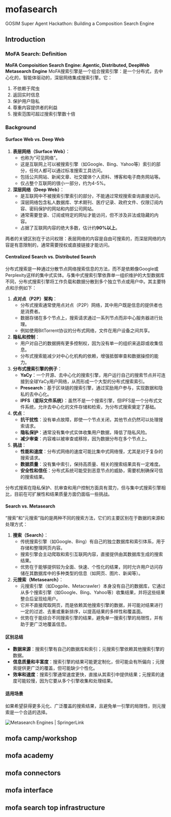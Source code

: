 # mofasearch
GOSIM Super Agent Hackathon: Building a Composition Search Engine

## Introduction

### MoFA Search: Definition

**MoFA Compoisition Search Engine: Agentic, Distributed, DeepWeb Metasearch Engine**
MoFA搜索引擎是一个组合搜索引擎：是一个分布式，去中心化的，智能体驱动的，深层网络集成搜索引擎。它：

1. 不依赖于爬虫
2. 返回实时信息
3. 保护用户隐私
4. 尊重内容提供者的利益
5. 搜索范围可超过搜索引擎数十倍
   

### Background
#### Surface Web vs. **Deep Web**

1. **表层网络（Surface Web）**：
   - 也称为“可见网络”。
   - 这是互联网上可以被搜索引擎（如Google、Bing、Yahoo等）索引的部分，任何人都可以通过标准搜索工具访问。
   - 包括公共网站、新闻文章、社交媒体个人资料、博客和电子商务网站等。
   - 仅占整个互联网的很小一部分，约为4-5%。
2. **深层网络（Deep Web）**：
   - 是互联网中不被搜索引擎索引的部分，不能通过常规搜索查询直接访问。
   - 深层网络包含私人数据库、学术期刊、医疗记录、政府文件、仅限订阅内容、密码保护的网站和内部公司网站。
   - 通常需要登录、订阅或特定的网址才能访问，但不涉及非法或隐藏的内容。
   - 占据了互联网内容的绝大多数，估计约**90%以上**。

两者的关键区别在于访问权限：表层网络的内容是自由可搜索的，而深层网络的内容是有意限制的，通常需要授权或直接链接才能访问。

#### Centralized Search vs. **Distributed Search**

分布式搜索是一种通过分散节点网络搜索信息的方法，而不是依赖像Google或Perplexity这样的集中式实体。与集中式搜索引擎依靠单一组织维护的大型数据库不同，分布式搜索引擎将工作负载和数据分散到多个独立节点或用户中。其主要特点和示例如下：

1. **点对点（P2P）架构**：
   - 分布式搜索通常使用点对点（P2P）网络，其中用户既是信息的提供者也是消费者。
   - 数据存储在多个节点上，搜索请求通过一系列节点而非中心服务器进行处理。
   - 例如使用BitTorrent协议的分布式网络，文件在用户设备之间共享。
2. **隐私和控制**：
   - 用户对自己的数据拥有更多控制权，因为没有单一的组织来追踪或收集信息。
   - 分布式搜索能减少对中心化机构的依赖，增强抵御审查和数据操控的能力。
3. **分布式搜索引擎的例子**：
   - **YaCy**：一个开源、去中心化的搜索引擎，用户运行自己的搜索节点并可连接到全球YaCy用户网络，从而形成一个大型的分布式搜索索引。
   - **Presearch**：基于区块链的搜索引擎，通过奖励用户参与，实现数据和隐私的去中心化。
   - **IPFS（星际文件系统）**：虽然不是一个搜索引擎，但IPFS是一个分布式文件系统，允许去中心化的文件存储和检索，为分布式搜索奠定了基础。
4. **优点**：
   - **抗干扰性**：没有单点故障，即使一个节点关闭，其他节点仍然可以处理搜索请求。
   - **隐私保护**：通常没有集中式实体收集用户数据，降低了隐私风险。
   - **减少审查**：内容难以被审查或移除，因为数据分布在多个节点上。
5. **挑战**：
   - **性能和速度**：分布式网络的速度可能比集中式网络慢，尤其是对于复杂的搜索请求。
   - **数据质量**：没有集中索引，保持高质量、相关的搜索结果具有一定难度。
   - **安全性和信任**：分布式系统可能受到恶意节点的威胁，需要机制确保可信的搜索结果。

分布式搜索在隐私保护、抗审查和用户控制方面具有潜力，但与集中式搜索引擎相比，目前在可扩展性和结果质量方面仍面临一些挑战。

#### Search vs. **Metasearch**

“搜索”和“元搜索”指的是两种不同的搜索方法，它们的主要区别在于数据的来源和处理方式：

1. **搜索（Search）**：
   - 传统搜索引擎（如Google、Bing）有自己的独立数据库和索引体系，用于存储和整理网页内容。
   - 搜索引擎会主动爬取和索引互联网内容，直接提供由其数据库生成的搜索结果。
   - 优势在于能够提供较为全面、快速、个性化的结果，同时允许用户访问存储在其数据库中的多种类型的信息（如网页、图片、新闻等）。
2. **元搜索（Metasearch）**：
   - 元搜索引擎（如Dogpile、Metacrawler）本身没有自己的数据库，它通过从多个搜索引擎（如Google、Bing、Yahoo等）收集结果，并将这些结果整合后呈现给用户。
   - 它并不直接爬取网页，而是依赖其他搜索引擎的数据，并可能对结果进行一定的过滤、去重或重新排序，以提高结果的多样性和覆盖面。
   - 优势在于能综合不同搜索引擎的结果，避免单一搜索引擎的局限性，并有助于更广泛地覆盖信息。

#### 区别总结

- **数据来源**：搜索引擎有自己的数据库和索引；元搜索引擎依赖其他搜索引擎的数据。
- **信息质量和丰富度**：搜索引擎的结果可能更定制化，但可能会有所偏向；元搜索提供更广泛的覆盖，但可能缺少个性化。
- **效率和速度**：搜索引擎通常速度更快，直接从其索引中提供结果；元搜索的速度可能较慢，因为它要从多个引擎收集和处理结果。

#### 适用场景

如果希望获得更多元化、广泛覆盖的搜索结果，且避免单一引擎的局限性，则元搜索是一个合适的选择。



![Metasearch Engines | SpringerLink](https://media.springernature.com/lw685/springer-static/image/prt%3A978-0-387-39940-9%2F13/MediaObjects/978-0-387-39940-9_13_Part_Fig1-217_HTML.jpg)
## mofa camp/workshop
## mofa academy
## mofa connectors
## mofa interface
## mofa search top infrastructure
